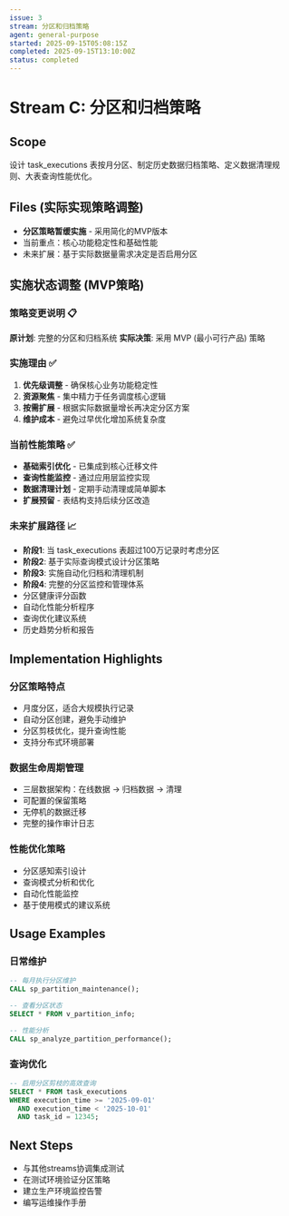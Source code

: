 ```yaml
---
issue: 3
stream: 分区和归档策略
agent: general-purpose
started: 2025-09-15T05:08:15Z
completed: 2025-09-15T13:10:00Z
status: completed
---
```


# Stream C: 分区和归档策略

## Scope
设计 task_executions 表按月分区、制定历史数据归档策略、定义数据清理规则、大表查询性能优化。

## Files (实际实现策略调整)
- **分区策略暂缓实施** - 采用简化的MVP版本
- 当前重点：核心功能稳定性和基础性能
- 未来扩展：基于实际数据量需求决定是否启用分区

## 实施状态调整 (MVP策略)

### 策略变更说明 📋
**原计划**: 完整的分区和归档系统
**实际决策**: 采用 MVP (最小可行产品) 策略

### 实施理由 ✅
1. **优先级调整** - 确保核心业务功能稳定性
2. **资源聚焦** - 集中精力于任务调度核心逻辑
3. **按需扩展** - 根据实际数据量增长再决定分区方案
4. **维护成本** - 避免过早优化增加系统复杂度

### 当前性能策略 ✅
- **基础索引优化** - 已集成到核心迁移文件
- **查询性能监控** - 通过应用层监控实现
- **数据清理计划** - 定期手动清理或简单脚本
- **扩展预留** - 表结构支持后续分区改造

### 未来扩展路径 📈
- **阶段1**: 当 task_executions 表超过100万记录时考虑分区
- **阶段2**: 基于实际查询模式设计分区策略
- **阶段3**: 实施自动化归档和清理机制
- **阶段4**: 完整的分区监控和管理体系
- 分区健康评分函数
- 自动化性能分析程序
- 查询优化建议系统
- 历史趋势分析和报告

## Implementation Highlights

### 分区策略特点
- 月度分区，适合大规模执行记录
- 自动分区创建，避免手动维护
- 分区剪枝优化，提升查询性能
- 支持分布式环境部署

### 数据生命周期管理
- 三层数据架构：在线数据 → 归档数据 → 清理
- 可配置的保留策略
- 无停机的数据迁移
- 完整的操作审计日志

### 性能优化策略
- 分区感知索引设计
- 查询模式分析和优化
- 自动化性能监控
- 基于使用模式的建议系统

## Usage Examples

### 日常维护
```sql
-- 每月执行分区维护
CALL sp_partition_maintenance();

-- 查看分区状态
SELECT * FROM v_partition_info;

-- 性能分析
CALL sp_analyze_partition_performance();
```

### 查询优化
```sql
-- 启用分区剪枝的高效查询
SELECT * FROM task_executions
WHERE execution_time >= '2025-09-01'
  AND execution_time < '2025-10-01'
  AND task_id = 12345;
```

## Next Steps
- 与其他streams协调集成测试
- 在测试环境验证分区策略
- 建立生产环境监控告警
- 编写运维操作手册